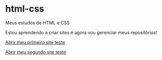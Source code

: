 # html-css
Meus estudos de HTML e CSS

Estou aprendendo a criar sites e agora vou gerenciar meus repositórios!

<p>
    <a href="https://vpitthan.github.io/html-css/desafios/d0010/android.html"
    target="_blank">Abrir meu primeiro site teste
    </a>
</p>
<p><a href="https://vpitthan.github.io/html-css/desafios/d012/index.html">Abrir meu segundo site teste</a></p>
